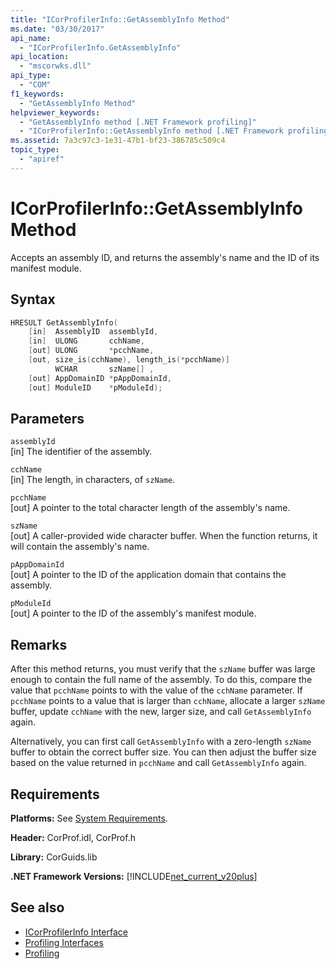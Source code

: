 ```yaml
---
title: "ICorProfilerInfo::GetAssemblyInfo Method"
ms.date: "03/30/2017"
api_name: 
  - "ICorProfilerInfo.GetAssemblyInfo"
api_location: 
  - "mscorwks.dll"
api_type: 
  - "COM"
f1_keywords: 
  - "GetAssemblyInfo Method"
helpviewer_keywords: 
  - "GetAssemblyInfo method [.NET Framework profiling]"
  - "ICorProfilerInfo::GetAssemblyInfo method [.NET Framework profiling]"
ms.assetid: 7a3c97c3-1e31-47b1-bf23-386785c509c4
topic_type: 
  - "apiref"
---
```

# ICorProfilerInfo::GetAssemblyInfo Method
Accepts an assembly ID, and returns the assembly's name and the ID of its manifest module.  
  
## Syntax  
  
```cpp  
HRESULT GetAssemblyInfo(  
    [in]  AssemblyID  assemblyId,  
    [in]  ULONG       cchName,  
    [out] ULONG       *pcchName,  
    [out, size_is(cchName), length_is(*pcchName)]  
          WCHAR       szName[] ,  
    [out] AppDomainID *pAppDomainId,  
    [out] ModuleID    *pModuleId);  
```  
  
## Parameters  
 `assemblyId`  
 [in] The identifier of the assembly.  
  
 `cchName`  
 [in] The length, in characters, of `szName`.  
  
 `pcchName`  
 [out] A pointer to the total character length of the assembly's name.  
  
 `szName`  
 [out] A caller-provided wide character buffer. When the function returns, it will contain the assembly's name.  
  
 `pAppDomainId`  
 [out] A pointer to the ID of the application domain that contains the assembly.  
  
 `pModuleId`  
 [out] A pointer to the ID of the assembly's manifest module.  
  
## Remarks  
 After this method returns, you must verify that the `szName` buffer was large enough to contain the full name of the assembly. To do this, compare the value that `pcchName` points to with the value of the `cchName` parameter. If `pcchName` points to a value that is larger than `cchName`, allocate a larger `szName` buffer, update `cchName` with the new, larger size, and call `GetAssemblyInfo` again.  
  
 Alternatively, you can first call `GetAssemblyInfo` with a zero-length `szName` buffer to obtain the correct buffer size. You can then adjust the buffer size based on the value returned in `pcchName` and call `GetAssemblyInfo` again.  
  
## Requirements  
 **Platforms:** See [System Requirements](../../get-started/system-requirements.md).  
  
 **Header:** CorProf.idl, CorProf.h  
  
 **Library:** CorGuids.lib  
  
 **.NET Framework Versions:** [!INCLUDE[net_current_v20plus](../../../../includes/net-current-v20plus-md.md)]  
  
## See also

- [ICorProfilerInfo Interface](icorprofilerinfo-interface.md)
- [Profiling Interfaces](profiling-interfaces.md)
- [Profiling](index.md)
